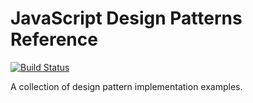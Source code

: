 # JavaScript Design Patterns Reference

[![Build Status](https://travis-ci.org/jdtibbs/design-patterns.svg?branch=master)](https://travis-ci.org/jdtibbs/design-patterns)

A collection of design pattern implementation examples.
